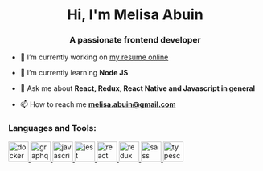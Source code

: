 <h1 align="center">Hi, I'm Melisa Abuin</h1>
<h3 align="center">A passionate frontend developer</h3>

- 🔭 I’m currently working on [my resume online](https://github.com/Mel-A/my-resume-online)

- 🌱 I’m currently learning **Node JS**

- 💬 Ask me about **React, Redux, React Native and Javascript in general**

- 📫 How to reach me **melisa.abuin@gmail.com**


<h3 align="left">Languages and Tools:</h3>
<p align="left"> 
  <a href="https://www.docker.com/" target="_blank"> 
    <img src="https://www.vectorlogo.zone/logos/docker/docker-icon.svg" alt="docker" width="40" height="40"/> 
  </a> 
  <a href="https://graphql.org" target="_blank"> 
    <img src="https://www.vectorlogo.zone/logos/graphql/graphql-icon.svg" alt="graphql" width="40" height="40"/> 
  </a> 
  <a href="https://developer.mozilla.org/en-US/docs/Web/JavaScript" target="_blank"> 
    <img src="https://www.vectorlogo.zone/logos/javascript/javascript-icon.svg" alt="javascript" width="40" height="40"/> 
  </a> 
  <a href="https://jestjs.io" target="_blank"> 
    <img src="https://www.vectorlogo.zone/logos/jestjsio/jestjsio-icon.svg" alt="jest" width="40" height="40"/> 
  </a> 
  <a href="https://reactjs.org/" target="_blank"> 
    <img src="https://www.vectorlogo.zone/logos/reactjs/reactjs-icon.svg" alt="react" width="40" height="40"/> 
  </a> 
  <a href="https://redux.js.org" target="_blank"> 
    <img src="https://cdn.iconscout.com/icon/free/png-512/redux-283024.png" alt="redux" width="40" height="40"/> 
  </a> 
  <a href="https://sass-lang.com" target="_blank"> 
    <img src="https://cdn.worldvectorlogo.com/logos/sass-1.svg" alt="sass" width="40" height="40"/> 
  </a> 
  <a href="https://www.typescriptlang.org/" target="_blank"> 
    <img src="https://www.vectorlogo.zone/logos/typescriptlang/typescriptlang-icon.svg" alt="typescript" width="40" height="40"/> 
  </a> 
</p>
